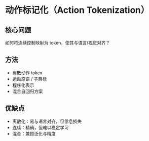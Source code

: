 # 动作标记化（Action Tokenization）

## 核心问题
如何将连续控制映射为 token，使其与语言/视觉对齐？

## 方法
- 离散动作 token
- 运动原语 / 子目标
- 程序化表示
- 混合自回归方案

## 优缺点
- 离散化：易与语言对齐，但信息损失
- 连续：精确，但难以稳定学习
- 混合：兼顾泛化与精度

